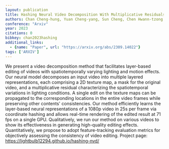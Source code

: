 ```yaml
---
layout: publication
title: Hashing Neural Video Decomposition With Multiplicative Residuals In Space-time
authors: Chan Cheng-hung, Yuan Cheng-yang, Sun Cheng, Chen Hwann-tzong
conference: "Arxiv"
year: 2023
citations: 0
bibkey: chan2023hashing
additional_links:
  - {name: "Paper", url: "https://arxiv.org/abs/2309.14022"}
tags: ['ARXIV']
---
```

We present a video decomposition method that facilitates layer-based editing
of videos with spatiotemporally varying lighting and motion effects. Our neural
model decomposes an input video into multiple layered representations, each
comprising a 2D texture map, a mask for the original video, and a
multiplicative residual characterizing the spatiotemporal variations in
lighting conditions. A single edit on the texture maps can be propagated to the
corresponding locations in the entire video frames while preserving other
contents' consistencies. Our method efficiently learns the layer-based neural
representations of a 1080p video in 25s per frame via coordinate hashing and
allows real-time rendering of the edited result at 71 fps on a single GPU.
Qualitatively, we run our method on various videos to show its effectiveness in
generating high-quality editing effects. Quantitatively, we propose to adopt
feature-tracking evaluation metrics for objectively assessing the consistency
of video editing. Project page: https://lightbulb12294.github.io/hashing-nvd/
